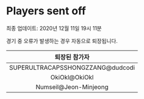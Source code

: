# Players sent off
최종 업데이트: 2020년 12월 11일 19시 11분


경기 중 오류가 발생하는 경우 자동으로 퇴장됩니다.


| 퇴장된 참가자 |
|:---:|
| SUPERULTRACAPSSHONGZZANG@dudcodi |
| OkiOkl@OkiOkl |
| Numseil@Jeon-Minjeong |
